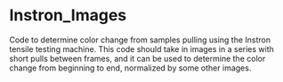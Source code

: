 # Instron_Images
Code to determine color change from samples pulling using the Instron tensile testing machine. This code should take in images in a series with short pulls between frames, and it can be used to determine the color change from beginning to end, normalized by some other images. 
